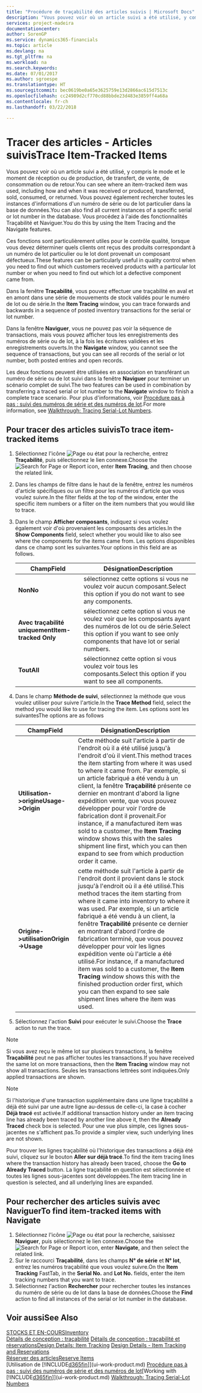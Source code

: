 ```yaml
---
title: "Procédure de traçabilité des articles suivis | Microsoft Docs"
description: "Vous pouvez voir où un article suivi a été utilisé, y compris le mode et le moment de réception ou de production, de transfert, de vente, de consommation ou de retour. Vous pouvez également rechercher toutes les instances d'informations d'un numéro de série ou de lot particulier dans la base de données. Vous procédez à l'aide des fonctionnalités Traçabilité et Naviguer."
services: project-madeira
documentationcenter: 
author: SorenGP
ms.service: dynamics365-financials
ms.topic: article
ms.devlang: na
ms.tgt_pltfrm: na
ms.workload: na
ms.search.keywords: 
ms.date: 07/01/2017
ms.author: sgroespe
ms.translationtype: HT
ms.sourcegitcommit: bec0619be0a65e3625759e13d2866ac615d7513c
ms.openlocfilehash: cc24989d2cf770cd88bbde23d483e3859ff4a68a
ms.contentlocale: fr-ch
ms.lasthandoff: 03/22/2018

---
```

# <a name="trace-item-tracked-items"></a><span data-ttu-id="0c012-105">Tracer des articles - Articles suivis</span><span class="sxs-lookup"><span data-stu-id="0c012-105">Trace Item-Tracked Items</span></span>
<span data-ttu-id="0c012-106">Vous pouvez voir où un article suivi a été utilisé, y compris le mode et le moment de réception ou de production, de transfert, de vente, de consommation ou de retour.</span><span class="sxs-lookup"><span data-stu-id="0c012-106">You can see where an item-tracked item was used, including how and when it was received or produced, transferred, sold, consumed, or returned.</span></span> <span data-ttu-id="0c012-107">Vous pouvez également rechercher toutes les instances d'informations d'un numéro de série ou de lot particulier dans la base de données.</span><span class="sxs-lookup"><span data-stu-id="0c012-107">You can also find all current instances of a specific serial or lot number in the database.</span></span> <span data-ttu-id="0c012-108">Vous procédez à l'aide des fonctionnalités Traçabilité et Naviguer.</span><span class="sxs-lookup"><span data-stu-id="0c012-108">You do this by using the Item Tracing and the Navigate features.</span></span>  

 <span data-ttu-id="0c012-109">Ces fonctions sont particulièrement utiles pour le contrôle qualité, lorsque vous devez déterminer quels clients ont reçus des produits correspondant à un numéro de lot particulier ou le lot dont provenait un composant défectueux.</span><span class="sxs-lookup"><span data-stu-id="0c012-109">These features can be particularly useful in quality control when you need to find out which customers received products with a particular lot number or when you need to find out which lot a defective component came from.</span></span>  

 <span data-ttu-id="0c012-110">Dans la fenêtre **Traçabilité**, vous pouvez effectuer une traçabilité en aval et en amont dans une série de mouvements de stock validés pour le numéro de lot ou de série.</span><span class="sxs-lookup"><span data-stu-id="0c012-110">In the **Item Tracing** window, you can trace forwards and backwards in a sequence of posted inventory transactions for the serial or lot number.</span></span>  

 <span data-ttu-id="0c012-111">Dans la fenêtre **Naviguer**, vous ne pouvez pas voir la séquence de transactions, mais vous pouvez afficher tous les enregistrements des numéros de série ou de lot, à la fois les écritures validées et les enregistrements ouverts.</span><span class="sxs-lookup"><span data-stu-id="0c012-111">In the **Navigate** window, you cannot see the sequence of transactions, but you can see all records of the serial or lot number, both posted entries and open records.</span></span>  

 <span data-ttu-id="0c012-112">Les deux fonctions peuvent être utilisées en association en transférant un numéro de série ou de lot suivi dans la fenêtre **Naviguer** pour terminer un scénario complet de suivi.</span><span class="sxs-lookup"><span data-stu-id="0c012-112">The two features can be used in combination by transferring a traced serial or lot number to the **Navigate** window to finish a complete trace scenario.</span></span> <span data-ttu-id="0c012-113">Pour plus d'informations, voir [Procédure pas à pas : suivi des numéros de série et des numéros de lot](walkthrough-tracing-serial-lot-numbers.md).</span><span class="sxs-lookup"><span data-stu-id="0c012-113">For more information, see [Walkthrough: Tracing Serial-Lot Numbers](walkthrough-tracing-serial-lot-numbers.md).</span></span>  

## <a name="to-trace-item-tracked-items"></a><span data-ttu-id="0c012-114">Pour tracer des articles suivis</span><span class="sxs-lookup"><span data-stu-id="0c012-114">To trace item-tracked items</span></span>  

1.  <span data-ttu-id="0c012-115">Sélectionnez l'icône ![Page ou état pour la recherche](media/ui-search/search_small.png "Page ou état pour la recherche"), entrez **Traçabilité**, puis sélectionnez le lien connexe.</span><span class="sxs-lookup"><span data-stu-id="0c012-115">Choose the ![Search for Page or Report](media/ui-search/search_small.png "Search for Page or Report icon") icon, enter **Item Tracing**, and then choose the related link.</span></span>  
2.  <span data-ttu-id="0c012-116">Dans les champs de filtre dans le haut de la fenêtre, entrez les numéros d'article spécifiques ou un filtre pour les numéros d'article que vous voulez suivre.</span><span class="sxs-lookup"><span data-stu-id="0c012-116">In the filter fields at the top of the window, enter the specific item numbers or a filter on the item numbers that you would like to trace.</span></span>  
3.  <span data-ttu-id="0c012-117">Dans le champ **Afficher composants**, indiquez si vous voulez également voir d'où provenaient les composants des articles.</span><span class="sxs-lookup"><span data-stu-id="0c012-117">In the **Show Components** field, select whether you would like to also see where the components for the items came from.</span></span> <span data-ttu-id="0c012-118">Les options disponibles dans ce champ sont les suivantes.</span><span class="sxs-lookup"><span data-stu-id="0c012-118">Your options in this field are as follows.</span></span>  

    |<span data-ttu-id="0c012-119">Champ</span><span class="sxs-lookup"><span data-stu-id="0c012-119">Field</span></span>|<span data-ttu-id="0c012-120">Désignation</span><span class="sxs-lookup"><span data-stu-id="0c012-120">Description</span></span>|  
    |----------------------------------|---------------------------------------|  
    |<span data-ttu-id="0c012-121">**Non**</span><span class="sxs-lookup"><span data-stu-id="0c012-121">**No**</span></span>|<span data-ttu-id="0c012-122">sélectionnez cette options si vous ne voulez voir aucun composant.</span><span class="sxs-lookup"><span data-stu-id="0c012-122">Select this option if you do not want to see any components.</span></span>|  
    |<span data-ttu-id="0c012-123">**Avec traçabilité uniquement**</span><span class="sxs-lookup"><span data-stu-id="0c012-123">**Item-tracked Only**</span></span>|<span data-ttu-id="0c012-124">sélectionnez cette option si vous ne voulez voir que les composants ayant des numéros de lot ou de série.</span><span class="sxs-lookup"><span data-stu-id="0c012-124">Select this option if you want to see only components that have lot or serial numbers.</span></span>|  
    |<span data-ttu-id="0c012-125">**Tout**</span><span class="sxs-lookup"><span data-stu-id="0c012-125">**All**</span></span>|<span data-ttu-id="0c012-126">sélectionnez cette option si vous voulez voir tous les composants.</span><span class="sxs-lookup"><span data-stu-id="0c012-126">Select this option if you want to see all components.</span></span>|  

4.  <span data-ttu-id="0c012-127">Dans le champ **Méthode de suivi**, sélectionnez la méthode que vous voulez utiliser pour suivre l'article.</span><span class="sxs-lookup"><span data-stu-id="0c012-127">In the **Trace Method** field, select the method you would like to use for tracing the item.</span></span> <span data-ttu-id="0c012-128">Les options sont les suivantes</span><span class="sxs-lookup"><span data-stu-id="0c012-128">The options are as follows</span></span>  

    |<span data-ttu-id="0c012-129">Champ</span><span class="sxs-lookup"><span data-stu-id="0c012-129">Field</span></span>|<span data-ttu-id="0c012-130">Désignation</span><span class="sxs-lookup"><span data-stu-id="0c012-130">Description</span></span>|  
    |----------------------------------|---------------------------------------|  
    |<span data-ttu-id="0c012-131">**Utilisation->origine**</span><span class="sxs-lookup"><span data-stu-id="0c012-131">**Usage->Origin**</span></span>|<span data-ttu-id="0c012-132">Cette méthode suit l'article à partir de l'endroit où il a été utilisé jusqu'à l'endroit d'où il vient.</span><span class="sxs-lookup"><span data-stu-id="0c012-132">This method traces the item starting from where it was used to where it came from.</span></span> <span data-ttu-id="0c012-133">Par exemple, si un article fabriqué a été vendu à un client, la fenêtre **Traçabilité** présente ce dernier en montrant d'abord la ligne expédition vente, que vous pouvez développer pour voir l'ordre de fabrication dont il provenait.</span><span class="sxs-lookup"><span data-stu-id="0c012-133">For instance, if a manufactured item was sold to a customer, the **Item Tracing** window shows this with the sales shipment line first, which you can then expand to see from which production order it came.</span></span>|  
    |<span data-ttu-id="0c012-134">**Origine->utilisation**</span><span class="sxs-lookup"><span data-stu-id="0c012-134">**Origin->Usage**</span></span>|<span data-ttu-id="0c012-135">cette méthode suit l'article à partir de l'endroit dont il provient dans le stock jusqu'à l'endroit où il a été utilisé.</span><span class="sxs-lookup"><span data-stu-id="0c012-135">This method traces the item starting from where it came into inventory to where it was used.</span></span> <span data-ttu-id="0c012-136">Par exemple, si un article fabriqué a été vendu à un client, la fenêtre **Traçabilité** présente ce dernier en montrant d'abord l'ordre de fabrication terminé, que vous pouvez développer pour voir les lignes expédition vente où l'article a été utilisé.</span><span class="sxs-lookup"><span data-stu-id="0c012-136">For instance, if a manufactured item was sold to a customer, the **Item Tracing** window shows this with the finished production order first, which you can then expand to see sale shipment lines where the item was used.</span></span>|  

5.  <span data-ttu-id="0c012-137">Sélectionnez l'action **Suivi** pour exécuter le suivi.</span><span class="sxs-lookup"><span data-stu-id="0c012-137">Choose the **Trace** action to run the trace.</span></span>  

> [!NOTE]  
>  <span data-ttu-id="0c012-138">Si vous avez reçu le même lot sur plusieurs transactions, la fenêtre **Traçabilité** peut ne pas afficher toutes les transactions.</span><span class="sxs-lookup"><span data-stu-id="0c012-138">If you have received the same lot on more transactions, then the **Item Tracing** window may not show all transactions.</span></span> <span data-ttu-id="0c012-139">Seules les transactions lettrées sont indiquées.</span><span class="sxs-lookup"><span data-stu-id="0c012-139">Only applied transactions are shown.</span></span>  

> [!NOTE]  
>  <span data-ttu-id="0c012-140">Si l'historique d'une transaction supplémentaire dans une ligne traçabilité a déjà été suivi par une autre ligne au-dessus de celle-ci, la case à cocher **Déjà tracé** est activée.</span><span class="sxs-lookup"><span data-stu-id="0c012-140">If additional transaction history under an item tracing line has already been traced by another line above it, then the **Already Traced** check box is selected.</span></span> <span data-ttu-id="0c012-141">Pour une vue plus simple, ces lignes sous-jacentes ne s'affichent pas.</span><span class="sxs-lookup"><span data-stu-id="0c012-141">To provide a simpler view, such underlying lines are not shown.</span></span>  
>   
>  <span data-ttu-id="0c012-142">Pour trouver les lignes traçabilité où l'historique des transactions a déjà été suivi, cliquez sur le bouton **Aller sur déjà tracé**.</span><span class="sxs-lookup"><span data-stu-id="0c012-142">To find the item tracing lines where the transaction history has already been traced, choose the **Go to Already Traced** button.</span></span> <span data-ttu-id="0c012-143">La ligne traçabilité en question est sélectionnée et toutes les lignes sous-jacentes sont développées.</span><span class="sxs-lookup"><span data-stu-id="0c012-143">The item tracing line in question is selected, and all underlying lines are expanded.</span></span>  

## <a name="to-find-item-tracked-items-with-navigate"></a><span data-ttu-id="0c012-144">Pour rechercher des articles suivis avec Naviguer</span><span class="sxs-lookup"><span data-stu-id="0c012-144">To find item-tracked items with Navigate</span></span>  

1.  <span data-ttu-id="0c012-145">Sélectionnez l'icône ![Page ou état pour la recherche](media/ui-search/search_small.png "Page ou état pour la recherche"), saisissez **Naviguer**, puis sélectionnez le lien connexe.</span><span class="sxs-lookup"><span data-stu-id="0c012-145">Choose the ![Search for Page or Report](media/ui-search/search_small.png "Search for Page or Report icon") icon, enter **Navigate**, and then select the related link.</span></span>  
2.  <span data-ttu-id="0c012-146">Sur le raccourci **Traçabilité**, dans les champs **N° de série** et **N° lot**, entrez les numéros traçabilité que vous voulez suivre.</span><span class="sxs-lookup"><span data-stu-id="0c012-146">On the **Item Tracking** FastTab, in the **Serial No.** and **Lot No.** fields, enter the item tracking numbers that you want to trace.</span></span>  
3.  <span data-ttu-id="0c012-147">Sélectionnez l'action **Rechercher** pour rechercher toutes les instances du numéro de série ou de lot dans la base de données.</span><span class="sxs-lookup"><span data-stu-id="0c012-147">Choose the **Find** action to find all instances of the serial or lot number in the database.</span></span>  

## <a name="see-also"></a><span data-ttu-id="0c012-148">Voir aussi</span><span class="sxs-lookup"><span data-stu-id="0c012-148">See Also</span></span>  
[<span data-ttu-id="0c012-149">STOCKS ET EN-COURS</span><span class="sxs-lookup"><span data-stu-id="0c012-149">Inventory</span></span>](inventory-manage-inventory.md)  
<span data-ttu-id="0c012-150">[Détails de conception : traçabilité](design-details-item-tracking.md)
[Détails de conception : traçabilité et réservations](design-details-item-tracking-and-reservations.md)</span><span class="sxs-lookup"><span data-stu-id="0c012-150">[Design Details: Item Tracking](design-details-item-tracking.md)
[Design Details - Item Tracking and Reservations](design-details-item-tracking-and-reservations.md)</span></span>  
[<span data-ttu-id="0c012-151">Réserver des articles</span><span class="sxs-lookup"><span data-stu-id="0c012-151">Reserve Items</span></span>](inventory-how-to-reserve-items.md)  
<span data-ttu-id="0c012-152">[Utilisation de [!INCLUDE[d365fin](includes/d365fin_md.md)]](ui-work-product.md)
[Procédure pas à pas : suivi des numéros de série et des numéros de lot](walkthrough-tracing-serial-lot-numbers.md)</span><span class="sxs-lookup"><span data-stu-id="0c012-152">[Working with [!INCLUDE[d365fin](includes/d365fin_md.md)]](ui-work-product.md)
[Walkthrough: Tracing Serial-Lot Numbers](walkthrough-tracing-serial-lot-numbers.md)</span></span>

